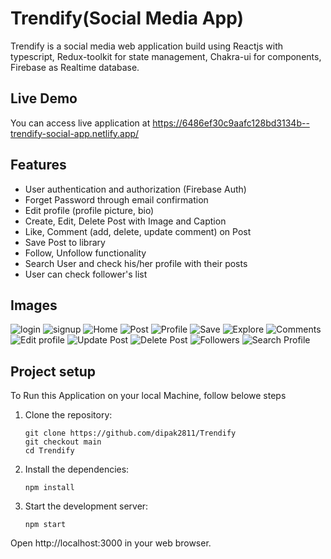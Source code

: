 # Trendify(Social Media App)
Trendify is a social media web application build using Reactjs with typescript, Redux-toolkit for state management, Chakra-ui for components, Firebase as Realtime database.

## Live Demo
You can access live application at https://6486ef30c9aafc128bd3134b--trendify-social-app.netlify.app/

## Features
- User authentication and authorization (Firebase Auth)
- Forget Password through email confirmation
- Edit profile (profile picture, bio)
- Create, Edit, Delete Post with Image and Caption
- Like, Comment (add, delete, update comment) on Post
- Save Post to library
- Follow, Unfollow functionality 
- Search User and check his/her profile with their posts
- User can check follower's list

## Images
![login](https://github.com/dipak2811/Trendify/assets/77386172/78ad709b-bed3-41d5-a4e4-2e565307ff85)
![signup](https://github.com/dipak2811/Trendify/assets/77386172/aac67f44-11ba-4973-83c5-be950981b41c)
![Home](https://github.com/dipak2811/Trendify/assets/77386172/2882fd7b-ab94-42a0-93e2-dafa078ed04f)
![Post](https://github.com/dipak2811/Trendify/assets/77386172/8d0ce16b-817a-4816-ac8b-deb86c8cb3ee)
![Profile](https://github.com/dipak2811/Trendify/assets/77386172/fb5f1188-70ea-4fbb-b27a-8035db14b35d)
![Save](https://github.com/dipak2811/Trendify/assets/77386172/3c5569e8-4339-4aaf-813d-853e27b48f7b)
![Explore](https://github.com/dipak2811/Trendify/assets/77386172/77f3d3b7-b38c-4714-a725-9d6f87513436)
![Comments](https://github.com/dipak2811/Trendify/assets/77386172/522c6477-aecf-4dae-a547-20b57d2d6b22)
![Edit profile](https://github.com/dipak2811/Trendify/assets/77386172/cdbc2f2f-35a5-448e-96ce-7fecbc4f787b)
![Update Post](https://github.com/dipak2811/Trendify/assets/77386172/6e6b23a2-a892-4694-90a3-e35e2a584114)
![Delete Post](https://github.com/dipak2811/Trendify/assets/77386172/c7211be5-14b6-4455-9d45-76ba8fb43eb7)
![Followers](https://github.com/dipak2811/Trendify/assets/77386172/63377e14-a1f1-4fd2-b6b1-64907f509cc0)
![Search Profile](https://github.com/dipak2811/Trendify/assets/77386172/684a4510-d15e-433e-bc2d-56d1438014c4)



## Project setup
To Run this Application on your local Machine, follow belowe steps
1. Clone the repository:
      ```
      git clone https://github.com/dipak2811/Trendify
      git checkout main
      cd Trendify
      ```
2. Install the dependencies:
      ```
      npm install
      ```
3. Start the development server:
      ```
      npm start
      ```

Open http://localhost:3000 in your web browser.
